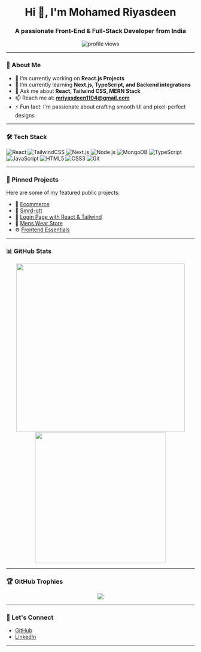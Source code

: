 
<!--
**Smrd1104/Smrd1104** is a ✨ _special_ ✨ repository because its `README.md` (this file) appears on your GitHub profile.

Here are some ideas to get you started:

- 🔭 I’m currently working on ...
- 🌱 I’m currently learning ...
- 👯 I’m looking to collaborate on ...
- 🤔 I’m looking for help with ...
- 💬 Ask me about ...
- 📫 How to reach me: ...
- 😄 Pronouns: ...
- ⚡ Fun fact: ...
--> 

<h1 align="center">Hi 👋, I'm Mohamed Riyasdeen</h1>
<h3 align="center">A passionate Front-End & Full-Stack Developer from India</h3>

<p align="center">
  <img src="https://komarev.com/ghpvc/?username=Smrd1104&label=Profile%20views&color=0e75b6&style=flat" alt="profile views" />
</p>

---

### 🚀 About Me

- 🔭 I’m currently working on **React.js Projects**
- 🌱 I’m currently learning **Next.js, TypeScript, and Backend integrations**
- 💬 Ask me about **React, Tailwind CSS, MERN Stack**
- 📫 Reach me at: **mriyasdeen1104@gmail.com**
- ⚡ Fun fact: I'm passionate about crafting smooth UI and pixel-perfect designs

---

### 🛠️ Tech Stack

![React](https://img.shields.io/badge/-React-black?style=flat-square&logo=react)
![TailwindCSS](https://img.shields.io/badge/-TailwindCSS-black?style=flat-square&logo=tailwind-css)
![Next.js](https://img.shields.io/badge/-Next.js-black?style=flat-square&logo=next.js)
![Node.js](https://img.shields.io/badge/-Node.js-black?style=flat-square&logo=node.js)
![MongoDB](https://img.shields.io/badge/-MongoDB-black?style=flat-square&logo=mongodb)
![TypeScript](https://img.shields.io/badge/-TypeScript-black?style=flat-square&logo=typescript)
![JavaScript](https://img.shields.io/badge/-JavaScript-black?style=flat-square&logo=javascript)
![HTML5](https://img.shields.io/badge/-HTML5-black?style=flat-square&logo=html5)
![CSS3](https://img.shields.io/badge/-CSS3-black?style=flat-square&logo=css3)
![Git](https://img.shields.io/badge/-Git-black?style=flat-square&logo=git)

---

### 📌 Pinned Projects

Here are some of my featured public projects:

- 🛒 [Ecommerce](https://github.com/Smrd1104/ecommerce)
- 🧪 [Smrd-ott](https://github.com/Smrd1104/smrd-ott)
- 🎨 [Login Page with React & Tailwind](https://github.com/Smrd1104/login-page-react-tailwind)
- 🧥 [Mens Wear Store](https://github.com/Smrd1104/mens-wear)
- ⚙️ [Frontend Essentials](https://github.com/Smrd1104/frontend)

---

### 📊 GitHub Stats

<p align="center">
  <img src="https://github-readme-stats.vercel.app/api?username=Smrd1104&show_icons=true&theme=radical" width="450" />
  <img src="https://github-readme-stats.vercel.app/api/top-langs/?username=Smrd1104&layout=compact&theme=radical" width="350" />
</p>

---

### 🏆 GitHub Trophies

<p align="center">
  <img src="https://github-profile-trophy.vercel.app/?username=Smrd1104&theme=radical&column=7" />
</p>

---

### 🤝 Let's Connect

- [GitHub](https://github.com/Smrd1104)
- [LinkedIn](https://www.linkedin.com/in/mohamed-riyasdeen-11mrd97/) <!-- Replace with your actual LinkedIn link -->


---


